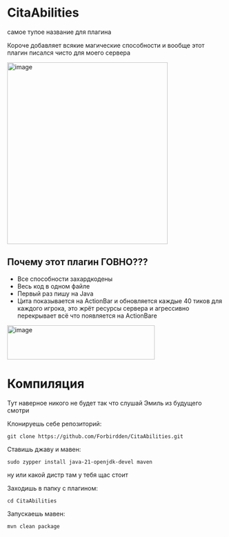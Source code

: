 # CitaAbilities 
самое тупое название для плагина

Короче добавляет всякие магические способности и вообще этот плагин писался чисто для моего сервера 

<img width="372" height="420" alt="image" src="https://github.com/user-attachments/assets/e4414910-44b3-49b4-a619-1ff0990b4587" />

## Почему этот плагин ГОВНО???
- Все способности захардкодены
- Весь код в одном файле
- Первый раз пишу на Java
- Цита показывается на ActionBar и обновляется каждые 40 тиков для каждого игрока, это жрёт ресурсы сервера и агрессивно перекрывает всё что появляется на ActionBarе
<img width="342" height="79" alt="image" src="https://github.com/user-attachments/assets/235d4722-d840-4662-9ac1-14d580884038" />

# Компиляция
Тут наверное никого не будет так что слушай Эмиль из будущего смотри

Клонируешь себе репозиторий:
```
git clone https://github.com/Forbirdden/CitaAbilities.git
```

Ставишь джаву и мавен:
```
sudo zypper install java-21-openjdk-devel maven
```
ну или какой дистр там у тебя щас стоит

Заходишь в папку с плагином:
```
cd CitaAbilities
```

Запускаешь мавен:
```
mvn clean package
```
